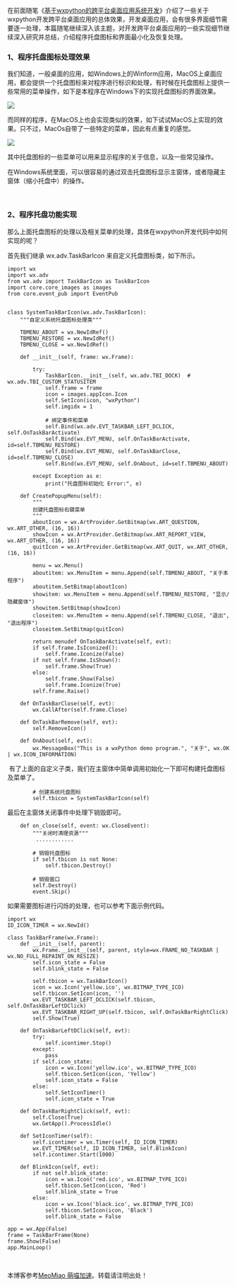 
在前面随笔《[基于wxpython的跨平台桌面应用系统开发](https://github.com/wuhuacong/p/18512657)》介绍了一些关于wxpython开发跨平台桌面应用的总体效果，开发桌面应用，会有很多界面细节需要逐一处理，本篇随笔继续深入该主题，对开发跨平台桌面应用的一些实现细节继续深入研究并总结，介绍程序托盘图标和界面最小化及恢复处理。


### 1、程序托盘图标处理效果


我们知道，一般桌面的应用，如Windows上的Winform应用，MacOS上桌面应用，都会提供一个托盘图标来对程序进行标识和处理，有时候在托盘图标上提供一些常用的菜单操作，如下是本程序在Windows下的实现托盘图标的界面效果。


![](https://img2024.cnblogs.com/blog/8867/202411/8867-20241101101451608-98919290.png)


而同样的程序，在MacOS上也会实现类似的效果，如下试试MacOS上实现的效果。只不过，MacOs自带了一些特定的菜单，因此有点重复的感觉。


![](https://img2024.cnblogs.com/blog/8867/202411/8867-20241101120541806-1752872032.png)


其中托盘图标的一些菜单可以用来显示程序的关于信息，以及一些常见操作。


在Windows系统里面，可以很容易的通过双击托盘图标显示主窗体，或者隐藏主窗体（缩小托盘中）的操作。  


 


### 2、程序托盘功能实现


那么上面托盘图标的处理以及相关菜单的处理，具体在wxpython开发代码中如何实现的呢？


首先我们继承 wx.adv.TaskBarIcon 来自定义托盘图标类，如下所示。




```
import wx
import wx.adv
from wx.adv import TaskBarIcon as TaskBarIcon
import core.core_images as images
from core.event_pub import EventPub


class SystemTaskBarIcon(wx.adv.TaskBarIcon):
    """自定义系统托盘图标处理类"""

    TBMENU_ABOUT = wx.NewIdRef()
    TBMENU_RESTORE = wx.NewIdRef()
    TBMENU_CLOSE = wx.NewIdRef()

    def __init__(self, frame: wx.Frame):

        try:
            TaskBarIcon.__init__(self, wx.adv.TBI_DOCK)  # wx.adv.TBI_CUSTOM_STATUSITEM
            self.frame = frame
            icon = images.appIcon.Icon
            self.SetIcon(icon, "wxPython")
            self.imgidx = 1

            # 绑定事件和菜单
            self.Bind(wx.adv.EVT_TASKBAR_LEFT_DCLICK, self.OnTaskBarActivate)
            self.Bind(wx.EVT_MENU, self.OnTaskBarActivate, id=self.TBMENU_RESTORE)
            self.Bind(wx.EVT_MENU, self.OnTaskBarClose, id=self.TBMENU_CLOSE)
            self.Bind(wx.EVT_MENU, self.OnAbout, id=self.TBMENU_ABOUT)

        except Exception as e:
            print("托盘图标初始化 Error:", e)

    def CreatePopupMenu(self):
        """
        创建托盘图标右键菜单
        """
        aboutIcon = wx.ArtProvider.GetBitmap(wx.ART_QUESTION, wx.ART_OTHER, (16, 16))
        showIcon = wx.ArtProvider.GetBitmap(wx.ART_REPORT_VIEW, wx.ART_OTHER, (16, 16))
        quitIcon = wx.ArtProvider.GetBitmap(wx.ART_QUIT, wx.ART_OTHER, (16, 16))

        menu = wx.Menu()
        aboutitem: wx.MenuItem = menu.Append(self.TBMENU_ABOUT, "关于本程序")
        aboutitem.SetBitmap(aboutIcon)
        showitem: wx.MenuItem = menu.Append(self.TBMENU_RESTORE, "显示/隐藏窗体")
        showitem.SetBitmap(showIcon)
        closeitem: wx.MenuItem = menu.Append(self.TBMENU_CLOSE, "退出", "退出程序")
        closeitem.SetBitmap(quitIcon)

        return menudef OnTaskBarActivate(self, evt):
        if self.frame.IsIconized():
            self.frame.Iconize(False)
        if not self.frame.IsShown():
            self.frame.Show(True)
        else:
            self.frame.Show(False)
            self.frame.Iconize(True)
        self.frame.Raise()

    def OnTaskBarClose(self, evt):
        wx.CallAfter(self.frame.Close)

    def OnTaskBarRemove(self, evt):
        self.RemoveIcon()

    def OnAbout(self, evt):
        wx.MessageBox("This is a wxPython demo program.", "关于", wx.OK | wx.ICON_INFORMATION)
```


 有了上面的自定义子类，我们在主窗体中简单调用初始化一下即可构建托盘图标及菜单了。




```
        # 创建系统托盘图标
        self.tbicon = SystemTaskBarIcon(self)
```


最后在主窗体关闭事件中处理下销毁即可。




```
    def on_close(self, event: wx.CloseEvent):
        """关闭时清理资源"""
         ............

        # 销毁托盘图标
        if self.tbicon is not None:
            self.tbicon.Destroy()

        # 销毁窗口
        self.Destroy()
        event.Skip()
```


如果需要图标进行闪烁的处理，也可以参考下面示例代码。




```
import wx
ID_ICON_TIMER = wx.NewId()

class TaskBarFrame(wx.Frame):
    def __init__(self, parent):
        wx.Frame.__init__(self, parent, style=wx.FRAME_NO_TASKBAR | wx.NO_FULL_REPAINT_ON_RESIZE)
        self.icon_state = False
        self.blink_state = False

        self.tbicon = wx.TaskBarIcon()
        icon = wx.Icon('yellow.ico', wx.BITMAP_TYPE_ICO)
        self.tbicon.SetIcon(icon, '')
        wx.EVT_TASKBAR_LEFT_DCLICK(self.tbicon, self.OnTaskBarLeftDClick)
        wx.EVT_TASKBAR_RIGHT_UP(self.tbicon, self.OnTaskBarRightClick)
        self.Show(True)

    def OnTaskBarLeftDClick(self, evt):
        try:
            self.icontimer.Stop()
        except:
            pass
        if self.icon_state:
            icon = wx.Icon('yellow.ico', wx.BITMAP_TYPE_ICO)
            self.tbicon.SetIcon(icon, 'Yellow')
            self.icon_state = False
        else:
            self.SetIconTimer()
            self.icon_state = True

    def OnTaskBarRightClick(self, evt):
        self.Close(True)
        wx.GetApp().ProcessIdle()

    def SetIconTimer(self):
        self.icontimer = wx.Timer(self, ID_ICON_TIMER)
        wx.EVT_TIMER(self, ID_ICON_TIMER, self.BlinkIcon)
        self.icontimer.Start(1000)

    def BlinkIcon(self, evt):
        if not self.blink_state:
            icon = wx.Icon('red.ico', wx.BITMAP_TYPE_ICO)
            self.tbicon.SetIcon(icon, 'Red')
            self.blink_state = True
        else:
            icon = wx.Icon('black.ico', wx.BITMAP_TYPE_ICO)
            self.tbicon.SetIcon(icon, 'Black')
            self.blink_state = False

app = wx.App(False)
frame = TaskBarFrame(None)
frame.Show(False)
app.MainLoop()
```


 


 本博客参考[MeoMiao 萌喵加速](https://biqumo.org)。转载请注明出处！
